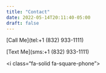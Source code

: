```yaml
---
title: "Contact"
date: 2022-05-14T20:11:40-05:00
draft: false
---
```


[Call Me](tel:+1 (832) 933-1111)

[Text Me](sms:+1 (832) 933-1111)

<i class=“fa-solid fa-square-phone”></i>